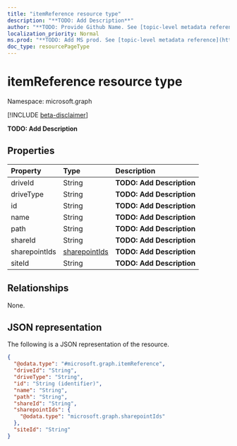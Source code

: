 ```yaml
---
title: "itemReference resource type"
description: "**TODO: Add Description**"
author: "**TODO: Provide Github Name. See [topic-level metadata reference](https://msgo.azurewebsites.net/add/document/guidelines/metadata.html#topic-level-metadata)**"
localization_priority: Normal
ms.prod: "**TODO: Add MS prod. See [topic-level metadata reference](https://msgo.azurewebsites.net/add/document/guidelines/metadata.html#topic-level-metadata)**"
doc_type: resourcePageType
---
```


# itemReference resource type

Namespace: microsoft.graph

[!INCLUDE [beta-disclaimer](../../includes/beta-disclaimer.md)]

**TODO: Add Description**

## Properties
|Property|Type|Description|
|:---|:---|:---|
|driveId|String|**TODO: Add Description**|
|driveType|String|**TODO: Add Description**|
|id|String|**TODO: Add Description**|
|name|String|**TODO: Add Description**|
|path|String|**TODO: Add Description**|
|shareId|String|**TODO: Add Description**|
|sharepointIds|[sharepointIds](../resources/sharepointids.md)|**TODO: Add Description**|
|siteId|String|**TODO: Add Description**|

## Relationships
None.

## JSON representation
The following is a JSON representation of the resource.
<!-- {
  "blockType": "resource",
  "@odata.type": "microsoft.graph.itemReference"
}
-->
``` json
{
  "@odata.type": "#microsoft.graph.itemReference",
  "driveId": "String",
  "driveType": "String",
  "id": "String (identifier)",
  "name": "String",
  "path": "String",
  "shareId": "String",
  "sharepointIds": {
    "@odata.type": "microsoft.graph.sharepointIds"
  },
  "siteId": "String"
}
```

